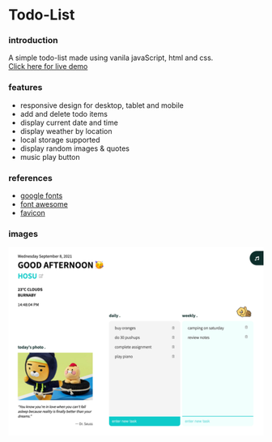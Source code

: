 # Todo-List

### introduction
A simple todo-list made using vanila javaScript, html and css.<br>
[Click here for live demo](https://hosukey.github.io/chromeapp/)

### features
- responsive design for desktop, tablet and mobile
- add and delete todo items
- display current date and time
- display weather by location
- local storage supported
- display random images & quotes
- music play button

### references
- [google fonts](fonts.google.com)<br>
- [font awesome](fontawesome.com)<br>
- [favicon](favicon.io)<br>

### images
![screenshot](https://github.com/hosukey/chromeapp/blob/main/images/project_image.png?raw=true)
